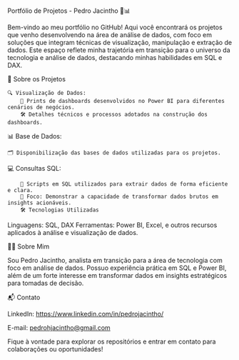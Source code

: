 Portfólio de Projetos - Pedro Jacintho 🚀📊

Bem-vindo ao meu portfólio no GitHub! Aqui você encontrará os projetos que venho desenvolvendo na área de análise de dados, com foco em soluções que integram técnicas de visualização, manipulação e extração de dados. Este espaço reflete minha trajetória em transição para o universo da tecnologia e análise de dados, destacando minhas habilidades em SQL e DAX.

📁 Sobre os Projetos

    🔍 Visualização de Dados:
        📸 Prints de dashboards desenvolvidos no Power BI para diferentes cenários de negócios.
        🛠️ Detalhes técnicos e processos adotados na construção dos dashboards.
        
📊 Base de Dados:

    🗂️ Disponibilização das bases de dados utilizadas para os projetos.

💻 Consultas SQL:

        📝 Scripts em SQL utilizados para extrair dados de forma eficiente e clara.
        🎯 Foco: Demonstrar a capacidade de transformar dados brutos em insights acionáveis.
        🛠️ Tecnologias Utilizadas

Linguagens: SQL, DAX
Ferramentas: Power BI, Excel, e outros recursos aplicados à análise e visualização de dados.

👨‍💻 Sobre Mim

Sou Pedro Jacintho, analista em transição para a área de tecnologia com foco em análise de dados. Possuo experiência prática em SQL e Power BI, além de um forte interesse em transformar dados em insights estratégicos para tomadas de decisão.

📬 Contato

LinkedIn: https://www.linkedin.com/in/pedrojacintho/

E-mail: pedrohjacintho@gmail.com

Fique à vontade para explorar os repositórios e entrar em contato para colaborações ou oportunidades!
